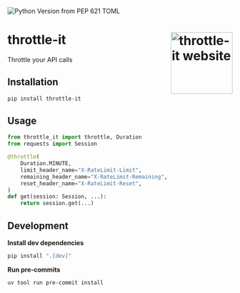 ![Python Version from PEP 621 TOML](https://img.shields.io/python/required-version-toml?tomlFilePath=https%3A%2F%2Fraw.githubusercontent.com%2Fsondalex%2Fthrottle-it%2Fmaster%2Fpyproject.toml)

# throttle-it <a href="https://sondalex.github.io/throttle-it"><img src="assets/drawing.png" align="right" height="138" alt="throttle-it website" /></a>

Throttle your API calls

## Installation

```bash
pip install throttle-it
```

## Usage

```python
from throttle_it import throttle, Duration
from requests import Session

@throttle(
    Duration.MINUTE,
    limit_header_name="X-RateLimit-Limit",
    remaining_header_name="X-RateLimit-Remaining",
    reset_header_name="X-RateLimit-Reset",
)
def get(session: Session, ...):
    return session.get(...)
```

## Development

**Install dev dependencies**

```bash
pip install ".[dev]"
```

**Run pre-commits**

```bash
uv tool run pre-commit install
```

